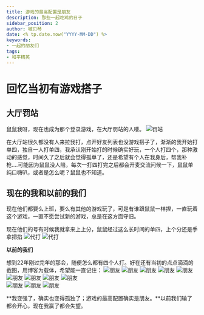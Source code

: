 ```yaml
---
title: 游戏的最高配置是朋友
description: 那些一起吃鸡的日子
sidebar_position: 2
author: 啵贝琴
date: <% tp.date.now("YYYY-MM-DD") %>
keywords:
- 一起的朋友们
tags: 
- 和平精英
---
```


# 回忆当初有游戏搭子
## 大厅罚站
鼠鼠我呀，现在也成为那个登录游戏，在大厅罚站的人喽。
![罚站](../../static/life_Page/Games/Game_Second/大厅罚站.jpg)

在大厅站很久都没有人来拉我打，点开好友列表也没游戏搭子了，渐渐的我开始打单四，独自一人打单四，我承认刚开始打的时候确实好玩，一个人打四个，那种激动的感觉，时间久了之后就会觉得孤单了，还是希望有个人在我身后，帮我补枪....可能因为鼠鼠没人陪，每次一打四打完之后都会开麦交流问候一下，鼠鼠单纯口嗨叭，或者是怎么呢？鼠鼠也不知道。
## 现在的我和以前的我们

现在他们都要么上班，要么有其他的游戏玩了，可是有谁跟鼠鼠一样捏，一直玩着这个游戏，一直不愿尝试新的游戏，总是在这方面守旧。

现在他们的号有时候我就拿来上上分，鼠鼠经过这么长时间的单四，上个分还是手拿把掐
![代打](../../static/life_Page/Games/Game_Second/代打1.jpg)
![代打](../../static/life_Page/Games/Game_Second/代打1.1.jpg)  

**以前的我们**

想到22年刚过完年的那会，随便怎么都有四个人打。好在还有当初的点点滴滴的截图，用博客为载体，希望能一直记住：
![朋友](../../static/life_Page/Games/Game_Second/朋友2.1.jpg) 
![朋友](../../static/life_Page/Games/Game_Second/朋友1.0.jpg) 
![朋友](../../static/life_Page/Games/Game_Second/朋友1.1.jpg) 
![朋友](../../static/life_Page/Games/Game_Second/朋友1.2.jpg) 
![朋友](../../static/life_Page/Games/Game_Second/朋友1.3.jpg) 
![朋友](../../static/life_Page/Games/Game_Second/朋友1.4.jpg)
![朋友](../../static/life_Page/Games/Game_Second/朋友1.5.jpg)
![朋友](../../static/life_Page/Games/Game_Second/朋友1.6.jpg)
![朋友](../../static/life_Page/Games/Game_Second/朋友1.7.jpg)    
![朋友](../../static/life_Page/Games/Game_Second/朋友1.8.jpg) 
![朋友](../../static/life_Page/Games/Game_Second/朋友1.9.jpg)
![朋友](../../static/life_Page/Games/Game_Second/朋友2.0.jpg)  

**我变强了，确实也变得孤独了；游戏的最高配置确实是朋友。**以前我们输了都会开心，现在我赢了都会失望。